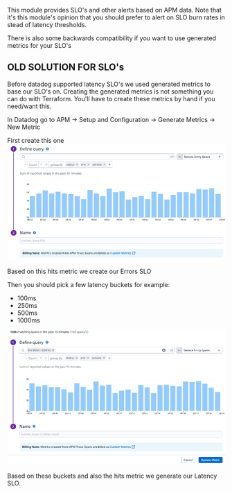 This module provides SLO's and other alerts based on APM data.
Note that it's this module's opinion that you should prefer to alert on SLO burn rates in stead of latency thresholds.

There is also some backwards compatibility if you want to use generated metrics for your SLO's

## OLD SOLUTION FOR SLO's

Before datadog supported latency SLO's we used generated metrics to base our SLO's on.
Creating the generated metrics is not something you can do with Terraform.
You'll have to create these metrics by hand if you need/want this.

In Datadog go to APM -> Setup and Configuration -> Generate Metrics -> New Metric

First create this one
![Hits](APM_Generate_Metrics_Hits.png)

Based on this hits metric we create our Errors SLO

Then you should pick a few latency buckets for example:
- 100ms
- 250ms
- 500ms
- 1000ms

![Hits](APM_Generate_Metrics_lt250ms.png)

Based on these buckets and also the hits metric we generate our Latency SLO.
